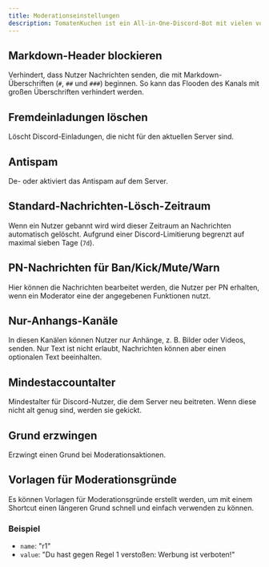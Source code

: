 ```yaml
---
title: Moderationseinstellungen
description: TomatenKuchen ist ein All-in-One-Discord-Bot mit vielen verschiedenen Funktionen. Erklärungen zu den möglichen Moderationseinstellungen.
---
```


## Markdown-Header blockieren
Verhindert, dass Nutzer Nachrichten senden, die mit Markdown-Überschriften (`#`, `##` und `###`) beginnen. So kann das Flooden des Kanals mit großen Überschriften verhindert werden.

## Fremdeinladungen löschen
Löscht Discord-Einladungen, die nicht für den aktuellen Server sind.

## Antispam
De- oder aktiviert das Antispam auf dem Server.

## Standard-Nachrichten-Lösch-Zeitraum
Wenn ein Nutzer gebannt wird wird dieser Zeitraum an Nachrichten automatisch gelöscht. Aufgrund einer Discord-Limitierung begrenzt auf maximal sieben Tage (`7d`).

## PN-Nachrichten für Ban/Kick/Mute/Warn
Hier können die Nachrichten bearbeitet werden, die Nutzer per PN erhalten, wenn ein Moderator eine der angegebenen Funktionen nutzt.

## Nur-Anhangs-Kanäle
In diesen Kanälen können Nutzer nur Anhänge, z. B. Bilder oder Videos, senden. Nur Text ist nicht erlaubt, Nachrichten können aber einen optionalen Text beeinhalten.

## Mindestaccountalter
Mindestalter für Discord-Nutzer, die dem Server neu beitreten. Wenn diese nicht alt genug sind, werden sie gekickt.

## Grund erzwingen
Erzwingt einen Grund bei Moderationsaktionen.

## Vorlagen für Moderationsgründe
Es können Vorlagen für Moderationsgründe erstellt werden, um mit einem Shortcut einen längeren Grund schnell und einfach verwenden zu können.

### Beispiel
- `name`: "r1"
- `value`: "Du hast gegen Regel 1 verstoßen: Werbung ist verboten!"
